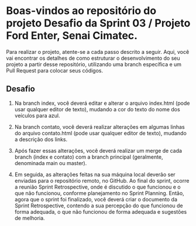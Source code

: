 # Boas-vindos ao repositório do projeto Desafio da Sprint 03 / Projeto Ford Enter, Senai Cimatec.

Para realizar o projeto, atente-se a cada passo descrito a seguir.
Aqui, você vai encontrar os detalhes de como estruturar o desenvolvimento do seu projeto a partir desse repositório, utilizando uma branch específica e um Pull Request para colocar seus códigos.

## Desafio

1. Na branch index, você deverá editar e alterar o arquivo index.html (pode usar qualquer editor de texto), mudando a
cor do texto do nome dos veículos para azul.

2. Na branch contato, você deverá realizar alterações em algumas linhas do arquivo contato.html (pode usar qualquer editor de
texto), mudando a descrição dos links.

3. Após fazer essas alterações, você deverá realizar um merge de cada branch (index e contato) com a branch principal
(geralmente, denominada main ou master).

4. Em seguida, as alterações feitas na sua máquina local deverão ser enviadas para o repositório remoto, no GitHub.
Ao final do sprint, ocorre a reunião Sprint Retrospective, onde é discutido o que funcionou e o que não funcionou,
conforme planejamento no Sprint Planning. Então, agora que o sprint foi finalizado, você deverá criar o documento da
Sprint Retrospective, contendo a sua percepção do que funcionou de forma adequada, o que não funcionou de forma
adequada e sugestões de melhoria.
